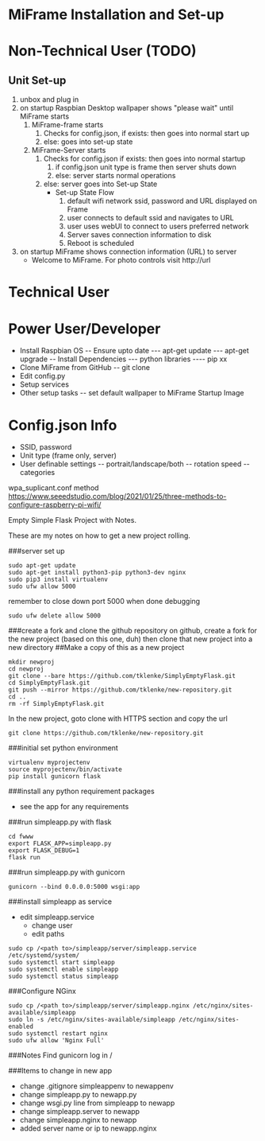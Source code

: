 # MiFrame Installation and Set-up

# Non-Technical User (TODO)
## Unit Set-up
1. unbox and plug in
1. on startup Raspbian Desktop wallpaper shows "please wait" until MiFrame starts
    1. MiFrame-frame starts
        1. Checks for config.json, if exists: then goes into normal start up
        1. else: goes into set-up state
    1. MiFrame-Server starts
        1. Checks for config.json if exists: then goes into normal startup
            1. if config.json unit type is frame then server shuts down
            1. else: server starts normal operations
        1. else: server goes into Set-up State
            - Set-up State Flow
                1. default wifi network ssid, password and URL displayed on Frame
                1. user connects to default ssid and navigates to URL
                1. user uses webUI to connect to users preferred network
                1. Server saves connection information to disk
                1. Reboot is scheduled
1. on startup MiFrame shows connection information (URL) to server
    - Welcome to MiFrame.  For photo controls visit http://url


# Technical User

# Power User/Developer

- Install Raspbian OS
-- Ensure upto date
--- apt-get update
--- apt-get upgrade
-- Install Dependencies
--- python libraries
---- pip xx
- Clone MiFrame from GitHub
-- git clone
- Edit config.py
- Setup services
- Other setup tasks
-- set default wallpaper to MiFrame Startup Image

# Config.json Info
- SSID, password
- Unit type (frame only, server)
- User definable settings
-- portrait/landscape/both
-- rotation speed
-- categories

wpa_suplicant.conf method
https://www.seeedstudio.com/blog/2021/01/25/three-methods-to-configure-raspberry-pi-wifi/


Empty Simple Flask Project with Notes.

These are my notes on how to get a new project rolling.

###server set up
```
sudo apt-get update
sudo apt-get install python3-pip python3-dev nginx
sudo pip3 install virtualenv
sudo ufw allow 5000
```
remember to close down port 5000 when done debugging
```
sudo ufw delete allow 5000
```

###create a fork and clone the github repository
on github, create a fork for the new project (based on this one, duh) 
then clone that new project into a new directory
##Make a copy of this as a new project
```
mkdir newproj
cd newproj
git clone --bare https://github.com/tklenke/SimplyEmptyFlask.git
cd SimplyEmptyFlask.git
git push --mirror https://github.com/tklenke/new-repository.git
cd ..
rm -rf SimplyEmptyFlask.git
```

In the new project, goto clone with HTTPS section and copy the url 
```
git clone https://github.com/tklenke/new-repository.git
```

###initial set python environment
```
virtualenv myprojectenv
source myprojectenv/bin/activate
pip install gunicorn flask
```

###install any python requirement packages
* see the app for any requirements

###run simpleapp.py with flask
```
cd fwww
export FLASK_APP=simpleapp.py
export FLASK_DEBUG=1
flask run
```

###run simpleapp.py with gunicorn
```
gunicorn --bind 0.0.0.0:5000 wsgi:app
```

###install simpleapp as service
* edit simpleapp.service
  * change user
  * edit paths
```
sudo cp /<path to>/simpleapp/server/simpleapp.service /etc/systemd/system/
sudo systemctl start simpleapp
sudo systemctl enable simpleapp
sudo systemctl status simpleapp
```

###Configure NGinx
```
sudo cp /<path to>/simpleapp/server/simpleapp.nginx /etc/nginx/sites-available/simpleapp
sudo ln -s /etc/nginx/sites-available/simpleapp /etc/nginx/sites-enabled
sudo systemctl restart nginx
sudo ufw allow 'Nginx Full'
```

###Notes
Find gunicorn log in /

###Items to change in new app
* change .gitignore simpleappenv to newappenv
* change simpleapp.py to newapp.py
* change wsgi.py line from simpleapp to newapp
* change simpleapp.server to newapp
* change simpleapp.nginx to newapp
* added server name or ip to newapp.nginx


